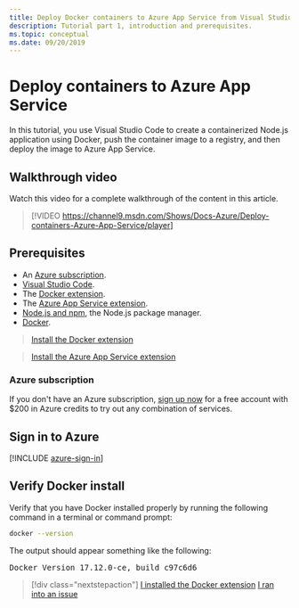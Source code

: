 ```yaml
---
title: Deploy Docker containers to Azure App Service from Visual Studio Code
description: Tutorial part 1, introduction and prerequisites.
ms.topic: conceptual
ms.date: 09/20/2019
---
```


# Deploy containers to Azure App Service

In this tutorial, you use Visual Studio Code to create a containerized Node.js application using Docker, push the container image to a registry, and then deploy the image to Azure App Service.

## Walkthrough video

Watch this video for a complete walkthrough of the content in this article.

> [!VIDEO https://channel9.msdn.com/Shows/Docs-Azure/Deploy-containers-Azure-App-Service/player]

## Prerequisites

- An [Azure subscription](#azure-subscription).
- [Visual Studio Code](https://code.visualstudio.com/).
- The [Docker extension](https://marketplace.visualstudio.com/items?itemName=ms-azuretools.vscode-docker).
- The [Azure App Service extension](https://marketplace.visualstudio.com/items?itemName=ms-azuretools.vscode-azureappservice).
- [Node.js and npm](https://nodejs.org/en/download), the Node.js package manager.
- [Docker](https://www.docker.com/community-edition).

> <a class="tutorial-install-extension-btn" href="https://marketplace.visualstudio.com/items?itemName=ms-azuretools.vscode-docker">Install the Docker extension</a>

> <a class="tutorial-install-extension-btn" href="https://marketplace.visualstudio.com/items?itemName=ms-azuretools.vscode-azureappservice">Install the Azure App Service extension</a>

### Azure subscription

If you don't have an Azure subscription, [sign up now](https://azure.microsoft.com/free/?utm_source=campaign&utm_campaign=vscode-tutorial-docker-extension&mktingSource=vscode-tutorial-docker-extension) for a free account with $200 in Azure credits to try out any combination of services.

## Sign in to Azure

[!INCLUDE [azure-sign-in](includes/azure-sign-in.md)]

## Verify Docker install

Verify that you have Docker installed properly by running the following command in a terminal or command prompt:

```bash
docker --version
```

The output should appear something like the following:

<pre>
Docker Version 17.12.0-ce, build c97c6d6
</pre>

> [!div class="nextstepaction"]
> [I installed the Docker extension](tutorial-vscode-docker-node-02.md) [I ran into an issue](https://www.research.net/r/PWZWZ52?tutorial=docker-extension&step=getting-started)
